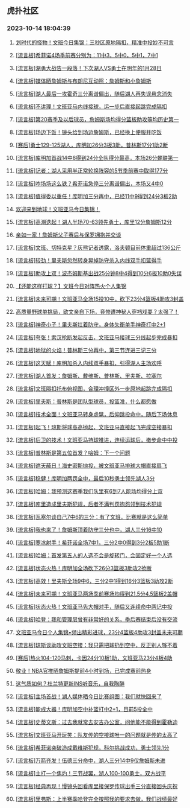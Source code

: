 ## 虎扑社区 
### 2023-10-14 18:04:39

1. [划时代的怪物！文班今日集锦：三秒区原地隔扣，精准中投妙不可言](https://bbs.hupu.com/62475009.html)

2. [[流言板]希菲诺4场季前赛分别为：11中3，5中0，5中1，7中1](https://bbs.hupu.com/62475943.html)

3. [[流言板]湖勇大战告一段落！下次湖人VS勇士在明年的1月28日](https://bbs.hupu.com/62476134.html)

4. [[流言板]媒体晒詹姆斯与布朗尼互动照：詹姆斯和小詹姆斯](https://bbs.hupu.com/62476851.html)

5. [[流言板]湖人最后一攻霍奇三分离谱偏出，随后湖人再失误悬念消失](https://bbs.hupu.com/62475602.html)

6. [[流言板]不讲理！文班亚马内线接球，运一步后直接起跳完成隔扣](https://bbs.hupu.com/62472054.html)

7. [[流言板]第20赛季及以后球员，詹姆斯场均得分篮板助攻等均历史第一](https://bbs.hupu.com/62476525.html)

8. [[流言板]场边下饭！镜头给到场边詹姆斯，已经换上便服并吃饭](https://bbs.hupu.com/62474834.html)

9. [[赛后]勇士129-125湖人，库明加26分3板3助，普林斯17分1助2断](https://bbs.hupu.com/62475660.html)

10. [[流言板]库明加首战14中8得到24分全队得分最高，本场26分蝉联第一](https://bbs.hupu.com/62475994.html)

11. [[流言板]记者：湖人采用半正常轮换阵容的5节季前赛中取得177分](https://bbs.hupu.com/62476203.html)

12. [[流言板]咋场场这么铁？希菲诺急停三分离谱偏出，本场又4中0](https://bbs.hupu.com/62475203.html)

13. [[流言板]值得委以重任！库明加三分再中，已经11中9得到24分3板2助](https://bbs.hupu.com/62475322.html)

14. [欢迎来到地球！文班亚马今日集锦！](https://bbs.hupu.com/62472821.html)

15. [[流言板]高潮迭起！湖人半场70-63领先勇士，库里12分詹姆斯12分](https://bbs.hupu.com/62474198.html)

16. [亲如一家！詹姆斯父子赛后与保罗拥抱并交谈](https://bbs.hupu.com/62475841.html)

17. [[流言板]文班、切特克星？灰熊记者透露，洛夫顿目前体重超过136公斤](https://bbs.hupu.com/62475785.html)

18. [[流言板]较劲！里夫斯忽然转身晃掉防守杀入内线双手扣篮得手](https://bbs.hupu.com/62474689.html)

19. [[流言板]助攻上双！波杰姆斯基出战25分钟8中4得到10分6板10助0失误](https://bbs.hupu.com/62475817.html)

20. [【还能这样打球？】文班今日对阵热火个人集锦](https://bbs.hupu.com/62472774.html)

21. [[流言板]未来可期！文班亚马全场15投10中，砍下23分4篮板4助攻3封盖](https://bbs.hupu.com/62472662.html)

22. [高质量野球单挑局，欧文亲自下场，竟惨遭神秘人穿裆戏耍？太强了！](https://bbs.hupu.com/62473022.html)

23. [[流言板]神奇小子！里夫斯扛着防守，身体失衡单手神奇打中2+1](https://bbs.hupu.com/62474640.html)

24. [[流言板]夸张！索汉抢断发起反击，文班亚马接球三分线起步完成暴扣](https://bbs.hupu.com/62471499.html)

25. [[流言板]地狱的火焰！普林斯三分再中，第三节连进三记三分](https://bbs.hupu.com/62474564.html)

26. [[流言板]这天赋！库明加杀入内线双手暴扣，引得湖人主场欢呼](https://bbs.hupu.com/62474056.html)

27. [[流言板]湖人首发：詹姆斯、戴维斯、普林斯、里夫斯、拉塞尔](https://bbs.hupu.com/62472559.html)

28. [[流言板]文班隔扣托布俯视图，合理冲撞区外一步原地起跳完成隔扣](https://bbs.hupu.com/62472769.html)

29. [[流言板]里夫斯：普林斯是团队型球员，投篮准，什么都愿做](https://bbs.hupu.com/62478289.html)

30. [[流言板]技术全面！文班亚马转身虚晃，后仰跳投命中，随后下场休息](https://bbs.hupu.com/62472226.html)

31. [[流言板]起飞！琼斯将球高高抛起，文班亚马直接起飞完成空接暴扣](https://bbs.hupu.com/62471783.html)

32. [[流言板]后卫的技术！文班亚马持球推进，连续运球后，撤步命中中投](https://bbs.hupu.com/62471990.html)

33. [[流言板]普林斯是第五位首发？哈姆：下一个问题](https://bbs.hupu.com/62476011.html)

34. [[流言板]遮天蔽日！海史密斯抛投，被文班亚马排球大帽直接扇飞](https://bbs.hupu.com/62472140.html)

35. [[流言板]稳健！库明加两罚全中，最后10秒勇士领先湖人3分](https://bbs.hupu.com/62475563.html)

36. [[流言板]哈姆：我预测这赛季我们队里有6到7人能场均得分上双](https://bbs.hupu.com/62476676.html)

37. [[流言板]库里造成里夫斯犯规，后者不满判罚抱怨领到技术犯规](https://bbs.hupu.com/62474658.html)

38. [[流言板]瓦塞尔谈自己7中6的三分：有了文班，比赛就是这么简单](https://bbs.hupu.com/62476509.html)

39. [[流言板]我也来了！詹姆斯顶着防守三分也中，湖人三分16中10](https://bbs.hupu.com/62473674.html)

40. [[流言板]寒冰射手！希菲诺全场7中1，三分2中0得到3分2板5助1断](https://bbs.hupu.com/62475849.html)

41. [[流言板]哈姆：首发第五人的人选不会是旋转门，会固定好一个人选](https://bbs.hupu.com/62476759.html)

42. [[流言板]状态火热！库明加全场砍下26分3篮板3助攻2抢断](https://bbs.hupu.com/62475705.html)

43. [[流言板]高效！里夫斯全场9中6，三分2中1得到16分3篮板3助攻2断](https://bbs.hupu.com/62475767.html)

44. [[流言板]未来可期！文班亚马两场季前赛场均得到21.5分4.5篮板2盖帽](https://bbs.hupu.com/62472789.html)

45. [[流言板]状态火热！文班亚马先大帽对手，随后又连续命中两记中投](https://bbs.hupu.com/62471262.html)

46. [[流言板]哈登：我和管理层曾有非常好的关系，季后赛结束后没有交流](https://bbs.hupu.com/62471063.html)

47. [文班亚马今日个人集锦•频出精彩进球，23分4篮板4助攻3封盖未来可期](https://bbs.hupu.com/62473185.html)

48. [[流言板]琼斯谈助攻文班空接：我只需把球扔到空中，反正别人够不着](https://bbs.hupu.com/62476398.html)

49. [[赛后]热火104-120马刺，卡因24分10板1助，文班亚马23分4板4助](https://bbs.hupu.com/62472641.html)

50. [敬业！NBA官推晒詹姆斯提前4小时到场，已完成赛前热身](https://bbs.hupu.com/62471196.html)

51. [这气质如何？杜兰特更新INS听音乐，自我陶醉](https://bbs.hupu.com/62472870.html)

52. [[流言板]主场首战！湖人媒体晒今日比赛组图：我们就快回来了](https://bbs.hupu.com/62476874.html)

53. [[流言板]能成大器！库明加空中补篮打中2+1，目前5投全中](https://bbs.hupu.com/62474864.html)

54. [[流言板]史蒂文斯：过去我就常去安吉办公室，问他能不能得到霍勒迪](https://bbs.hupu.com/62478117.html)

55. [[流言板]文班亚马开玩笑：队友传的空接球唯一的问题就是传的太高了](https://bbs.hupu.com/62474130.html)

56. [[流言板]希菲诺突破造成戴维斯犯规，科尔挑战成功，勇士领先1分](https://bbs.hupu.com/62475508.html)

57. [[流言板]万箭齐发！伍德三分命中，湖人三分14中9仅詹姆斯未进](https://bbs.hupu.com/62473500.html)

58. [[流言板]主打一个焦灼！三节战罢，湖人100-100勇士，双方战平](https://bbs.hupu.com/62475038.html)

59. [[流言板]经典再现！慢镜头回看库里接保罗传球出手三分直接回头庆祝](https://bbs.hupu.com/62473219.html)

60. [[流言板]里弗斯：上半赛季哈登完全按照我的要求去做，我们战绩最好](https://bbs.hupu.com/62471754.html)

